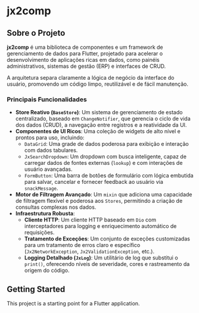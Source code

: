 # jx2comp

## Sobre o Projeto

**jx2comp** é uma biblioteca de componentes e um framework de gerenciamento de dados para Flutter, projetado para acelerar o desenvolvimento de aplicações ricas em dados, como painéis administrativos, sistemas de gestão (ERP) e interfaces de CRUD.

A arquitetura separa claramente a lógica de negócio da interface do usuário, promovendo um código limpo, reutilizável e de fácil manutenção.

### Principais Funcionalidades

*   **Store Reativo (`BaseStore`)**: Um sistema de gerenciamento de estado centralizado, baseado em `ChangeNotifier`, que gerencia o ciclo de vida dos dados (CRUD), a navegação entre registros e a reatividade da UI.
*   **Componentes de UI Ricos**: Uma coleção de widgets de alto nível e prontos para uso, incluindo:
    *   `DataGrid`: Uma grade de dados poderosa para exibição e interação com dados tabulares.
    *   `JxSearchDropdown`: Um dropdown com busca inteligente, capaz de carregar dados de fontes externas (`lookup`) e com interações de usuário avançadas.
    *   `FormButton`: Uma barra de botões de formulário com lógica embutida para salvar, cancelar e fornecer feedback ao usuário via `snackMessage`.
*   **Motor de Filtragem Avançado**: Um `mixin` que adiciona uma capacidade de filtragem flexível e poderosa aos `Stores`, permitindo a criação de consultas complexas nos dados.
*   **Infraestrutura Robusta**:
    *   **Cliente HTTP**: Um cliente HTTP baseado em `Dio` com interceptadores para logging e enriquecimento automático de requisições.
    *   **Tratamento de Exceções**: Um conjunto de exceções customizadas para um tratamento de erros claro e específico (`Jx2NetworkException`, `Jx2ValidationException`, etc.).
    *   **Logging Detalhado (`JxLog`)**: Um utilitário de log que substitui o `print()`, oferecendo níveis de severidade, cores e rastreamento da origem do código.

## Getting Started

This project is a starting point for a Flutter application.

